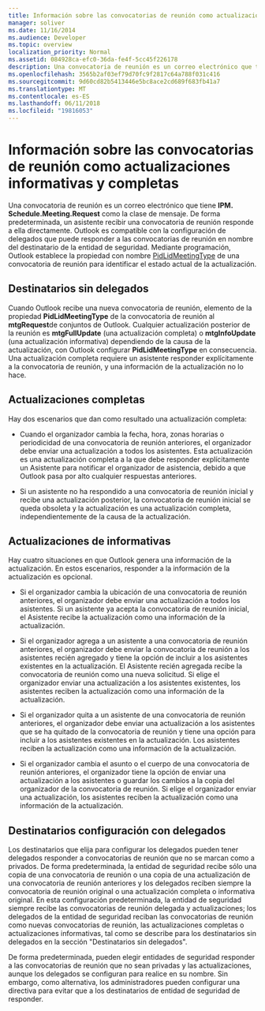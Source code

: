 ```yaml
---
title: Información sobre las convocatorias de reunión como actualizaciones informativas y completas
manager: soliver
ms.date: 11/16/2014
ms.audience: Developer
ms.topic: overview
localization_priority: Normal
ms.assetid: 084928ca-efc0-36da-fe4f-5cc45f226178
description: Una convocatoria de reunión es un correo electrónico que tiene IPM. Schedule.Meeting.Request como la clase de mensaje. De forma predeterminada, un asistente recibir una convocatoria de reunión responde a ella directamente.
ms.openlocfilehash: 3565b2af03ef79d70fc9f2817c64a788f031c416
ms.sourcegitcommit: 9d60cd82b5413446e5bc8ace2cd689f683fb41a7
ms.translationtype: MT
ms.contentlocale: es-ES
ms.lasthandoff: 06/11/2018
ms.locfileid: "19816053"
---
```

# <a name="about-meeting-requests-as-informational-updates-and-full-updates"></a>Información sobre las convocatorias de reunión como actualizaciones informativas y completas

Una convocatoria de reunión es un correo electrónico que tiene **IPM. Schedule.Meeting.Request** como la clase de mensaje. De forma predeterminada, un asistente recibir una convocatoria de reunión responde a ella directamente. Outlook es compatible con la configuración de delegados que puede responder a las convocatorias de reunión en nombre del destinatario de la entidad de seguridad. Mediante programación, Outlook establece la propiedad con nombre [PidLidMeetingType](http://msdn.microsoft.com/library/290b290c-7836-4a7e-bf1a-8d0225a07e56%28Office.15%29.aspx) de una convocatoria de reunión para identificar el estado actual de la actualización. 
  
## <a name="recipients-without-delegates"></a>Destinatarios sin delegados

Cuando Outlook recibe una nueva convocatoria de reunión, elemento de la propiedad **PidLidMeetingType** de la convocatoria de reunión al **mtgRequest**de conjuntos de Outlook. Cualquier actualización posterior de la reunión es **mtgFullUpdate** (una actualización completa) o **mtgInfoUpdate** (una actualización informativa) dependiendo de la causa de la actualización, con Outlook configurar **PidLidMeetingType** en consecuencia. Una actualización completa requiere un asistente responder explícitamente a la convocatoria de reunión, y una información de la actualización no lo hace. 
  
## <a name="full-updates"></a>Actualizaciones completas

Hay dos escenarios que dan como resultado una actualización completa:
  
- Cuando el organizador cambia la fecha, hora, zonas horarias o periodicidad de una convocatoria de reunión anteriores, el organizador debe enviar una actualización a todos los asistentes. Esta actualización es una actualización completa a la que debe responder explícitamente un Asistente para notificar el organizador de asistencia, debido a que Outlook pasa por alto cualquier respuestas anteriores.
    
- Si un asistente no ha respondido a una convocatoria de reunión inicial y recibe una actualización posterior, la convocatoria de reunión inicial se queda obsoleta y la actualización es una actualización completa, independientemente de la causa de la actualización.
    
## <a name="informational-updates"></a>Actualizaciones de informativas

Hay cuatro situaciones en que Outlook genera una información de la actualización. En estos escenarios, responder a la información de la actualización es opcional.
  
- Si el organizador cambia la ubicación de una convocatoria de reunión anteriores, el organizador debe enviar una actualización a todos los asistentes. Si un asistente ya acepta la convocatoria de reunión inicial, el Asistente recibe la actualización como una información de la actualización.
    
- Si el organizador agrega a un asistente a una convocatoria de reunión anteriores, el organizador debe enviar la convocatoria de reunión a los asistentes recién agregado y tiene la opción de incluir a los asistentes existentes en la actualización. El Asistente recién agregada recibe la convocatoria de reunión como una nueva solicitud. Si elige el organizador enviar una actualización a los asistentes existentes, los asistentes reciben la actualización como una información de la actualización.
    
- Si el organizador quita a un asistente de una convocatoria de reunión anteriores, el organizador debe enviar una actualización a los asistentes que se ha quitado de la convocatoria de reunión y tiene una opción para incluir a los asistentes existentes en la actualización. Los asistentes reciben la actualización como una información de la actualización.
    
- Si el organizador cambia el asunto o el cuerpo de una convocatoria de reunión anteriores, el organizador tiene la opción de enviar una actualización a los asistentes o guardar los cambios a la copia del organizador de la convocatoria de reunión. Si elige el organizador enviar una actualización, los asistentes reciben la actualización como una información de la actualización.
    
## <a name="recipients-set-up-with-delegates"></a>Destinatarios configuración con delegados

Los destinatarios que elija para configurar los delegados pueden tener delegados responder a convocatorias de reunión que no se marcan como a privados. De forma predeterminada, la entidad de seguridad recibe sólo una copia de una convocatoria de reunión o una copia de una actualización de una convocatoria de reunión anteriores y los delegados reciben siempre la convocatoria de reunión original o una actualización completa o informativa original. En esta configuración predeterminada, la entidad de seguridad siempre recibe las convocatorias de reunión delegada y actualizaciones; los delegados de la entidad de seguridad reciban las convocatorias de reunión como nuevas convocatorias de reunión, las actualizaciones completas o actualizaciones informativas, tal como se describe para los destinatarios sin delegados en la sección "Destinatarios sin delegados".
  
De forma predeterminada, pueden elegir entidades de seguridad responder a las convocatorias de reunión que no sean privadas y las actualizaciones, aunque los delegados se configuran para realice en su nombre. Sin embargo, como alternativa, los administradores pueden configurar una directiva para evitar que a los destinatarios de entidad de seguridad de responder.
  

